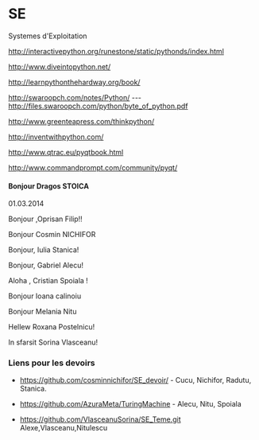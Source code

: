 SE
==

Systemes d'Exploitation


http://interactivepython.org/runestone/static/pythonds/index.html

http://www.diveintopython.net/

http://learnpythonthehardway.org/book/

http://swaroopch.com/notes/Python/  --- http://files.swaroopch.com/python/byte_of_python.pdf

http://www.greenteapress.com/thinkpython/

http://inventwithpython.com/

http://www.qtrac.eu/pyqtbook.html

http://www.commandprompt.com/community/pyqt/



#### Bonjour Dragos STOICA

01.03.2014

Bonjour ,Oprisan Filip!!

Bonjour Cosmin NICHIFOR

Bonjour, Iulia Stanica!

Bonjour, Gabriel Alecu!

Aloha , Cristian Spoiala !

Bonjour Ioana calinoiu

Bonjour Melania Nitu

Hellew Roxana Postelnicu!

In sfarsit Sorina Vlasceanu!


### Liens pour les devoirs

* https://github.com/cosminnichifor/SE_devoir/ - Cucu, Nichifor, Radutu, Stanica.

* https://github.com/AzuraMeta/TuringMachine - Alecu, Nitu, Spoiala

* https://github.com/VlasceanuSorina/SE_Teme.git Alexe,Vlasceanu,Nitulescu 

